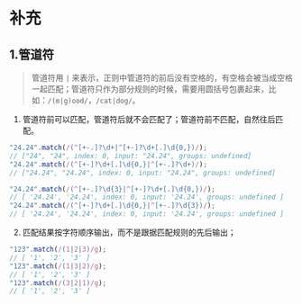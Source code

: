 # 补充

## 1.管道符

> 管道符用 `|` 来表示，正则中管道符的前后没有空格的，有空格会被当成空格一起匹配；管道符只作为部分规则的时候，需要用圆括号包裹起来，比如：`/(m|g)ood/`，`/cat|dog/`。

1. 管道符前可以匹配，管道符后就不会匹配了；管道符前不匹配，自然往后匹配。

```js
"24.24".match(/(^[+-.]?\d+|^[+-]?\d+[.]\d{0,})/);
// ["24", "24", index: 0, input: "24.24", groups: undefined]
"24.24".match(/(^[+-]?\d+[.]\d{0,}|^[+-.]?\d+)/);
// ["24.24", "24.24", index: 0, input: "24.24", groups: undefined]

"24.24".match(/(^[+-.]?\d{3}|^[+-]?\d+[.]\d{0,})/);
// [ '24.24', '24.24', index: 0, input: '24.24', groups: undefined ]
"24.24".match(/(^[+-]?\d+[.]\d{0,}|^[+-.]?\d{3})/);
// [ '24.24', '24.24', index: 0, input: '24.24', groups: undefined ]
```

2. 匹配结果按字符顺序输出，而不是跟据匹配规则的先后输出；

```js
"123".match(/(1|2|3)/g);
// [ '1', '2', '3' ]
"123".match(/(1|3|2)/g);
// [ '1', '2', '3' ]
"123".match(/(3|2|1)/g);
// [ '1', '2', '3' ]
```
